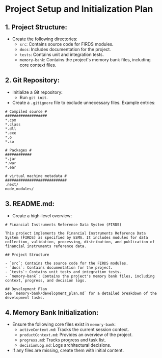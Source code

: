 # Project Setup and Initialization Plan

## 1. Project Structure:
- Create the following directories:
  - `src`: Contains source code for FIRDS modules.
  - `docs`: Includes documentation for the project.
  - `tests`: Contains unit and integration tests.
  - `memory-bank`: Contains the project's memory bank files, including core context files.

## 2. Git Repository:
- Initialize a Git repository:
  - Run `git init`.
- Create a `.gitignore` file to exclude unnecessary files. Example entries:
```
# Compiled source #
###################
*.com
*.class
*.dll
*.exe
*.o
*.so

# Packages #
############
*.jar
*.war
*.ear

# virtual machine metadata #
############################
.next/
node_modules/
```

## 3. README.md:
- Create a high-level overview:
```
# Financial Instruments Reference Data System (FIRDS)

This project implements the Financial Instruments Reference Data System (FIRDS) as specified by ESMA. It includes modules for data collection, validation, processing, distribution, and publication of financial instruments reference data.

## Project Structure

- `src`: Contains the source code for the FIRDS modules.
- `docs`: Contains documentation for the project.
- `tests`: Contains unit tests and integration tests.
- `memory-bank`: Contains the project's memory bank files, including context, progress, and decision logs.

## Development Plan
See `memory-bank/development_plan.md` for a detailed breakdown of the development tasks.
```

## 4. Memory Bank Initialization:
- Ensure the following core files exist in `memory-bank`:
  - `activeContext.md`: Tracks the current session context.
  - `productContext.md`: Provides an overview of the project.
  - `progress.md`: Tracks progress and task list.
  - `decisionLog.md`: Logs architectural decisions.
- If any files are missing, create them with initial content.